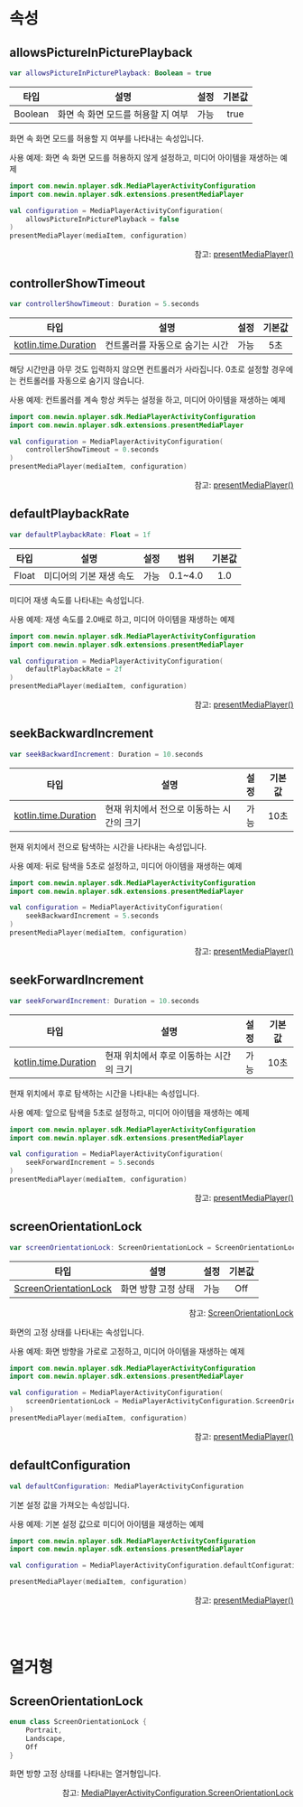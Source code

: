 # 속성

## allowsPictureInPicturePlayback
```kotlin
var allowsPictureInPicturePlayback: Boolean = true
```

|타입|설명|설정|기본값|
|:--:|--|:--:|:--:|
|Boolean|화면 속 화면 모드를 허용할 지 여부|가능|true|

화면 속 화면 모드를 허용할 지 여부를 나타내는 속성입니다.

사용 예제: 화면 속 화면 모드를 허용하지 않게 설정하고, 미디어 아이템을 재생하는 예제
```kotlin
import com.newin.nplayer.sdk.MediaPlayerActivityConfiguration
import com.newin.nplayer.sdk.extensions.presentMediaPlayer

val configuration = MediaPlayerActivityConfiguration(
    allowsPictureInPicturePlayback = false
)
presentMediaPlayer(mediaItem, configuration)
```
<div align="right">
참고: <a href="../context/home.md#presentmediaplayer">presentMediaPlayer()</a>
</div>

## controllerShowTimeout
```kotlin
var controllerShowTimeout: Duration = 5.seconds
```
| 타입 | 설명 | 설정 | 기본값 |
|:----:|---|:---:|:---:|
|[kotlin.time.Duration](https://kotlinlang.org/api/latest/jvm/stdlib/kotlin.time/-duration/)|컨트롤러를 자동으로 숨기는 시간| 가능 | 5초 |

해당 시간만큼 아무 것도 입력하지 않으면 컨트롤러가 사라집니다. 0초로 설정할 경우에는 컨트롤러를 자동으로 숨기지 않습니다.

사용 예제: 컨트롤러를 계속 항상 켜두는 설정을 하고, 미디어 아이템을 재생하는 예제
```kotlin
import com.newin.nplayer.sdk.MediaPlayerActivityConfiguration
import com.newin.nplayer.sdk.extensions.presentMediaPlayer

val configuration = MediaPlayerActivityConfiguration(
    controllerShowTimeout = 0.seconds
)
presentMediaPlayer(mediaItem, configuration)
```
<div align="right">
참고: <a href="../context/home.md#presentmediaplayer">presentMediaPlayer()</a>
</div>

## defaultPlaybackRate
```kotlin
var defaultPlaybackRate: Float = 1f
```
|타입|설명|설정|범위|기본값|
|:--:|--|:--:|:--:|:--:|
|Float|미디어의 기본 재생 속도|가능|0.1~4.0|1.0|

미디어 재생 속도를 나타내는 속성입니다.

사용 예제: 재생 속도를 2.0배로 하고, 미디어 아이템을 재생하는 예제
```kotlin
import com.newin.nplayer.sdk.MediaPlayerActivityConfiguration
import com.newin.nplayer.sdk.extensions.presentMediaPlayer

val configuration = MediaPlayerActivityConfiguration(
    defaultPlaybackRate = 2f
)
presentMediaPlayer(mediaItem, configuration)
```
<div align="right">
참고: <a href="../context/home.md#presentmediaplayer">presentMediaPlayer()</a>
</div>

## seekBackwardIncrement
```kotlin
var seekBackwardIncrement: Duration = 10.seconds
```
| 타입 | 설명 | 설정 | 기본값 |
|:----:|---|:---:|:---:|
|[kotlin.time.Duration](https://kotlinlang.org/api/latest/jvm/stdlib/kotlin.time/-duration/)|현재 위치에서 전으로 이동하는 시간의 크기|가능|10초|

현재 위치에서 전으로 탐색하는 시간을 나타내는 속성입니다.

사용 예제: 뒤로 탐색을 5초로 설정하고, 미디어 아이템을 재생하는 예제
```kotlin
import com.newin.nplayer.sdk.MediaPlayerActivityConfiguration
import com.newin.nplayer.sdk.extensions.presentMediaPlayer

val configuration = MediaPlayerActivityConfiguration(
    seekBackwardIncrement = 5.seconds
)
presentMediaPlayer(mediaItem, configuration)
```
<div align="right">
참고: <a href="../context/home.md#presentmediaplayer">presentMediaPlayer()</a>
</div>

## seekForwardIncrement
```kotlin
var seekForwardIncrement: Duration = 10.seconds
```
|타입|설명|설정|기본값|
|:--:|--|:--:|:--:|
|[kotlin.time.Duration](https://kotlinlang.org/api/latest/jvm/stdlib/kotlin.time/-duration/)|현재 위치에서 후로 이동하는 시간의 크기|가능|10초|

현재 위치에서 후로 탐색하는 시간을 나타내는 속성입니다.

사용 예제: 앞으로 탐색을 5초로 설정하고, 미디어 아이템을 재생하는 예제
```kotlin
import com.newin.nplayer.sdk.MediaPlayerActivityConfiguration
import com.newin.nplayer.sdk.extensions.presentMediaPlayer

val configuration = MediaPlayerActivityConfiguration(
    seekForwardIncrement = 5.seconds
)
presentMediaPlayer(mediaItem, configuration)
```
<div align="right">
참고: <a href="../context/home.md#presentmediaplayer">presentMediaPlayer()</a>
</div>

## screenOrientationLock
```kotlin
var screenOrientationLock: ScreenOrientationLock = ScreenOrientationLock.Off
```

|타입|설명|설정|기본값|
|:--:|--|:--:|:--:|
|[ScreenOrientationLock](#screenorientationlock-1)|화면 방향 고정 상태|가능|Off|
<div align="right">
참고: <a href="#screenorientationlock-1">ScreenOrientationLock</a>
</div>

화면의 고정 상태를 나타내는 속성입니다.

사용 예제: 화면 방향을 가로로 고정하고, 미디어 아이템을 재생하는 예제
```kotlin
import com.newin.nplayer.sdk.MediaPlayerActivityConfiguration
import com.newin.nplayer.sdk.extensions.presentMediaPlayer

val configuration = MediaPlayerActivityConfiguration(
    screenOrientationLock = MediaPlayerActivityConfiguration.ScreenOrientationLock.Landscape
)
presentMediaPlayer(mediaItem, configuration)
```
<div align="right">
참고: <a href="../context/home.md#presentmediaplayer">presentMediaPlayer()</a>
</div>

## defaultConfiguration
```kotlin
val defaultConfiguration: MediaPlayerActivityConfiguration
```
기본 설정 값을 가져오는 속성입니다.

사용 예제: 기본 설정 값으로 미디어 아이템을 재생하는 예제
```kotlin
import com.newin.nplayer.sdk.MediaPlayerActivityConfiguration
import com.newin.nplayer.sdk.extensions.presentMediaPlayer

val configuration = MediaPlayerActivityConfiguration.defaultConfiguration

presentMediaPlayer(mediaItem, configuration)
```
<div align="right">
참고: <a href="../context/home.md#presentmediaplayer">presentMediaPlayer()</a>
</div>

<br><br>
# 열거형

## ScreenOrientationLock

```kotlin
enum class ScreenOrientationLock {
    Portrait,
    Landscape,
    Off
}
```

화면 방향 고정 상태를 나타내는 열거형입니다.
<div align="right">
참고: <a href="../../enum/media-player-activity-configuration-screen-orientation-lock/home.md">MediaPlayerActivityConfiguration.ScreenOrientationLock</a>
</div>

